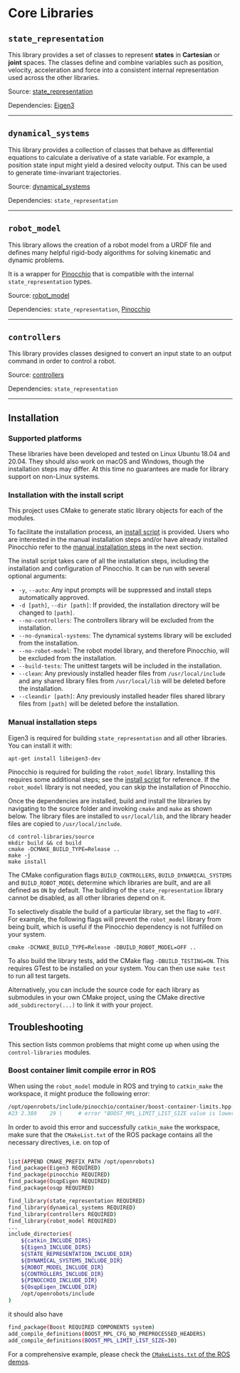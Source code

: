 # Core Libraries

## `state_representation`

This library provides a set of classes to represent **states** in **Cartesian** or **joint** spaces.
The classes define and combine variables such as position, velocity, acceleration and force into
a consistent internal representation used across the other libraries.

Source: [state_representation](./state_representation)

Dependencies: [Eigen3](https://eigen.tuxfamily.org/index.php?title=Main_Page)

---

## `dynamical_systems`

This library provides a collection of classes that behave as differential equations to calculate
a derivative of a state variable. For example, a position state input might
yield a desired velocity output. This can be used to generate time-invariant trajectories.

Source: [dynamical_systems](./dynamical_systems)

Dependencies: `state_representation`

---

## `robot_model`

This library allows the creation of a robot model from a URDF file and defines many helpful
rigid-body algorithms for solving kinematic and dynamic problems.

It is a wrapper for [Pinocchio](https://github.com/stack-of-tasks/pinocchio)
that is compatible with the internal `state_representation` types.

Source: [robot_model](./robot_model)

Dependencies: `state_representation`, [Pinocchio](https://stack-of-tasks.github.io/pinocchio/download.html)

---

## `controllers`

This library provides classes designed to convert an input state to an output command in order to control
a robot.

Source: [controllers](./controllers)

Dependencies: `state_representation`

---


## Installation

### Supported platforms

These libraries have been developed and tested on Linux Ubuntu 18.04 and 20.04.
They should also work on macOS and Windows, though the installation
steps may differ. At this time no guarantees are made for library support on
non-Linux systems.

### Installation with the install script
This project uses CMake to generate static library objects for each of the modules.

To facilitate the installation process, an [install script](./install.sh) is provided. Users who are interested in
the manual installation steps and/or have already installed Pinocchio refer to the
[manual installation steps](#manual-installation-steps) in the next section.

The install script takes care of all the installation steps, including the installation and configuration of Pinocchio.
It can be run with several optional arguments:
- `-y`, `--auto`: Any input prompts will be suppressed and install steps automatically approved.
- `-d [path]`, `--dir [path]`: If provided, the installation directory will be changed to `[path]`.
- `--no-controllers`: The controllers library will be excluded from the installation.
- `--no-dynamical-systems`: The dynamical systems library will be excluded from the installation.
- `--no-robot-model`: The robot model library, and therefore Pinocchio, will be excluded from the installation.
- `--build-tests`: The unittest targets will be included in the installation.
- `--clean`: Any previously installed header files from `/usr/local/include` and any shared library files from
  `/usr/local/lib` will be deleted before the installation.
- `--cleandir [path]`: Any previously installed header files shared library files from `[path]` will be deleted before
  the installation.

### Manual installation steps

Eigen3 is required for building `state_representation` and all other libraries.
You can install it with:
```shell script
apt-get install libeigen3-dev
```

Pinocchio is required for building the `robot_model` library. Installing this requires
some additional steps; see the [install script](./install.sh) for reference.
If the `robot_model` library is not needed, you can skip the installation of Pinocchio.

Once the dependencies are installed, build and install the libraries by navigating
to the source folder and invoking `cmake` and `make` as shown below.
The library files are installed to `usr/local/lib`, and the library header files
are copied to `/usr/local/include`.

```shell script
cd control-libraries/source
mkdir build && cd build
cmake -DCMAKE_BUILD_TYPE=Release ..
make -j
make install
```

The CMake configuration flags `BUILD_CONTROLLERS`, `BUILD_DYNAMICAL_SYSTEMS` and `BUILD_ROBOT_MODEL`
determine which libraries are built, and are all defined as `ON` by default.
The building of the `state_representation` library cannot be disabled, as all other libraries depend on it.

To selectively disable the build of a particular library, set the flag to `=OFF`.
For example, the following flags will prevent the `robot_model` library from being built,
which is useful if the Pinocchio dependency is not fulfilled on your system.

```shell script
cmake -DCMAKE_BUILD_TYPE=Release -DBUILD_ROBOT_MODEL=OFF ..
```

To also build the library tests, add the CMake flag `-DBUILD_TESTING=ON`.
This requires GTest to be installed on your system. You can then use `make test` to run all test targets.

Alternatively, you can include the source code for each library as submodules in your own CMake project,
using the CMake directive `add_subdirectory(...)` to link it with your project.

## Troubleshooting

This section lists common problems that might come up when using the `control-libraries` modules.

### Boost container limit compile error in ROS
When using the `robot_model` module in ROS and trying to `catkin_make` the workspace, it might produce the following error:
```bash
/opt/openrobots/include/pinocchio/container/boost-container-limits.hpp:29:7: error: #error "BOOST_MPL_LIMIT_LIST_SIZE value is lower than the value of PINOCCHIO_BOOST_MPL_LIMIT_CONTAINER_SIZE"
#23 2.389    29 |     # error "BOOST_MPL_LIMIT_LIST_SIZE value is lower than the value of PINOCCHIO_BOOST_MPL_LIMIT_CONTAINER_SIZE"
```
In order to avoid this error and successfully `catkin_make` the workspace, make sure that the `CMakeList.txt` of the ROS
package contains all the necessary directives, i.e. on top of
```bash

list(APPEND CMAKE_PREFIX_PATH /opt/openrobots)
find_package(Eigen3 REQUIRED)
find_package(pinocchio REQUIRED)
find_package(OsqpEigen REQUIRED)
find_package(osqp REQUIRED)

find_library(state_representation REQUIRED)
find_library(dynamical_systems REQUIRED)
find_library(controllers REQUIRED)
find_library(robot_model REQUIRED)
...
include_directories(
    ${catkin_INCLUDE_DIRS}
    ${Eigen3_INCLUDE_DIRS}
    ${STATE_REPRESENTATION_INCLUDE_DIR}
    ${DYNAMICAL_SYSTEMS_INCLUDE_DIR}
    ${ROBOT_MODEL_INCLUDE_DIR}
    ${CONTROLLERS_INCLUDE_DIR}
    ${PINOCCHIO_INCLUDE_DIR}
    ${OsqpEigen_INCLUDE_DIR}
    /opt/openrobots/include
)
```
it should also have
```bash
find_package(Boost REQUIRED COMPONENTS system)
add_compile_definitions(BOOST_MPL_CFG_NO_PREPROCESSED_HEADERS)
add_compile_definitions(BOOST_MPL_LIMIT_LIST_SIZE=30)
```
For a comprehensive example, please check the [`CMakeLists.txt` of the ROS demos](../demos/ros_examples/CMakeLists.txt).
